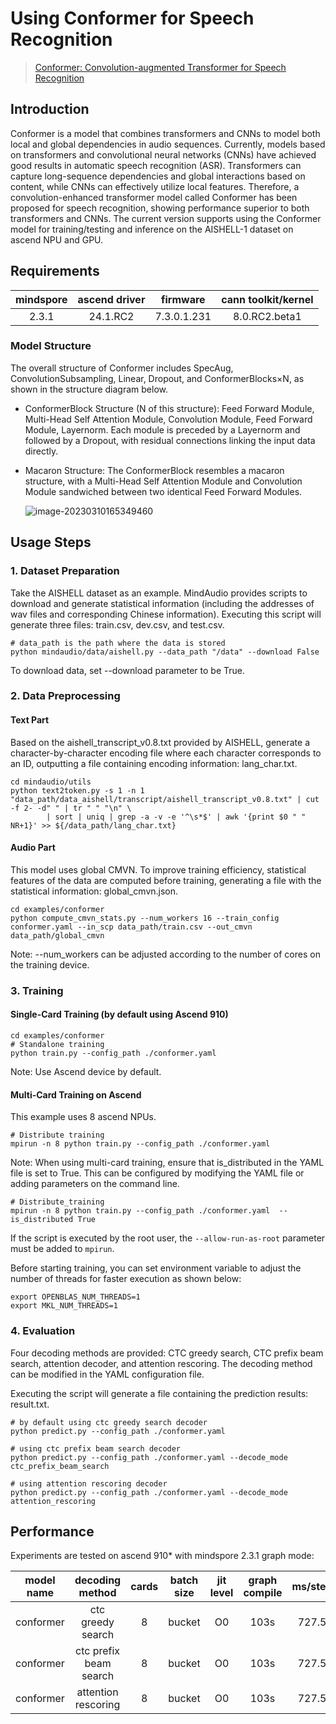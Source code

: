 # Using Conformer for Speech Recognition

> [Conformer: Convolution-augmented Transformer for Speech Recognition](https://arxiv.org/abs/2005.08100)

## Introduction

Conformer is a model that combines transformers and CNNs to model both local and global dependencies in audio sequences. Currently, models based on transformers and convolutional neural networks (CNNs) have achieved good results in automatic speech recognition (ASR). Transformers can capture long-sequence dependencies and global interactions based on content, while CNNs can effectively utilize local features. Therefore, a convolution-enhanced transformer model called Conformer has been proposed for speech recognition, showing performance superior to both transformers and CNNs. The current version supports using the Conformer model for training/testing and inference on the AISHELL-1 dataset on ascend NPU and GPU.

## Requirements
| mindspore | ascend driver |  firmware   | cann toolkit/kernel |
|:---------:|:-------------:|:-----------:|:-------------------:|
|   2.3.1   |   24.1.RC2    | 7.3.0.1.231 |    8.0.RC2.beta1    |

### Model Structure

The overall structure of Conformer includes SpecAug, ConvolutionSubsampling, Linear, Dropout, and ConformerBlocks×N, as shown in the structure diagram below.

- ConformerBlock Structure (N of this structure): Feed Forward Module, Multi-Head Self Attention Module, Convolution Module, Feed Forward Module, Layernorm. Each module is preceded by a Layernorm and followed by a Dropout, with residual connections linking the input data directly.

- Macaron Structure: The ConformerBlock resembles a macaron structure, with a Multi-Head Self Attention Module and Convolution Module sandwiched between two identical Feed Forward Modules.

  ![image-20230310165349460](https://raw.githubusercontent.com/mindspore-lab/mindaudio/main/tests/result/conformer.png)




## Usage Steps

### 1. Dataset Preparation

Take the AISHELL dataset as an example. MindAudio provides scripts to download and generate statistical information (including the addresses of wav files and corresponding Chinese information). Executing this script will generate three files: train.csv, dev.csv, and test.csv.

```shell
# data_path is the path where the data is stored
python mindaudio/data/aishell.py --data_path "/data" --download False
```

To download data, set --download parameter to be True.

### 2. Data Preprocessing

#### Text Part

Based on the aishell_transcript_v0.8.txt provided by AISHELL, generate a character-by-character encoding file where each character corresponds to an ID, outputting a file containing encoding information: lang_char.txt.

```shell
cd mindaudio/utils
python text2token.py -s 1 -n 1 "data_path/data_aishell/transcript/aishell_transcript_v0.8.txt" | cut -f 2- -d" " | tr " " "\n" \
        | sort | uniq | grep -a -v -e '^\s*$' | awk '{print $0 " " NR+1}' >> ${/data_path/lang_char.txt}
```

#### Audio Part

This model uses global CMVN. To improve training efficiency, statistical features of the data are computed before training, generating a file with the statistical information: global_cmvn.json.

```shell
cd examples/conformer
python compute_cmvn_stats.py --num_workers 16 --train_config conformer.yaml --in_scp data_path/train.csv --out_cmvn data_path/global_cmvn
```

Note: --num_workers can be adjusted according to the number of cores on the training device.

### 3. Training

#### Single-Card Training (by default using Ascend 910)
```shell
cd examples/conformer
# Standalone training
python train.py --config_path ./conformer.yaml
```

Note: Use Ascend device by default.

#### Multi-Card Training on Ascend

This example uses 8 ascend NPUs.
```shell
# Distribute training
mpirun -n 8 python train.py --config_path ./conformer.yaml
```
Note:
When using multi-card training, ensure that is_distributed in the YAML file is set to True. This can be configured by modifying the YAML file or adding parameters on the command line.

```shell
# Distribute_training
mpirun -n 8 python train.py --config_path ./conformer.yaml  --is_distributed True
```
If the script is executed by the root user, the `--allow-run-as-root` parameter must be added to `mpirun`.


Before starting training, you can set environment variable to adjust the number of threads for faster execution as shown below:

```shell
export OPENBLAS_NUM_THREADS=1
export MKL_NUM_THREADS=1
```



### 4. Evaluation

Four decoding methods are provided: CTC greedy search, CTC prefix beam search, attention decoder, and attention rescoring. The decoding method can be modified in the YAML configuration file.

Executing the script will generate a file containing the prediction results: result.txt.
```shell
# by default using ctc greedy search decoder
python predict.py --config_path ./conformer.yaml

# using ctc prefix beam search decoder
python predict.py --config_path ./conformer.yaml --decode_mode ctc_prefix_beam_search

# using attention rescoring decoder
python predict.py --config_path ./conformer.yaml --decode_mode attention_rescoring
```


## Performance

Experiments are tested on ascend 910* with mindspore 2.3.1 graph mode:

| model name |    decoding method     | cards | batch size | jit level | graph compile | ms/step | cer  |                                                  recipe                                                  |                                                       weight                                                       |
|:----------:|:----------------------:|:-----:|:----------:|:---------:|:-------------:|:-------:|:----:|:--------------------------------------------------------------------------------------------------------:|:------------------------------------------------------------------------------------------------------------------:|
| conformer  |   ctc greedy search    |   8   |   bucket   |    O0     |     103s      |  727.5  | 5.62 | [conformer.yaml](https://github.com/mindspore-lab/mindaudio/blob/main/examples/conformer/conformer.yaml) | [weights](https://download-mindspore.osinfra.cn/toolkits/mindaudio/conformer/conformer_avg_30-692d57b3-910v2.ckpt) |
| conformer  | ctc prefix beam search |   8   |   bucket   |    O0     |     103s      |  727.5  | 5.62 | [conformer.yaml](https://github.com/mindspore-lab/mindaudio/blob/main/examples/conformer/conformer.yaml) | [weights](https://download-mindspore.osinfra.cn/toolkits/mindaudio/conformer/conformer_avg_30-692d57b3-910v2.ckpt) |
| conformer  |  attention rescoring   |   8   |   bucket   |    O0     |     103s      |  727.5  | 5.12 | [conformer.yaml](https://github.com/mindspore-lab/mindaudio/blob/main/examples/conformer/conformer.yaml) | [weights](https://download-mindspore.osinfra.cn/toolkits/mindaudio/conformer/conformer_avg_30-692d57b3-910v2.ckpt) |
